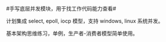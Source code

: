 
#手写底层并发模块，用于找工作代码能力查看#

计划集成 select, epoll, iocp 模型，支持 windows, linux 系统并发。

基本架构思维练习，单例，生产者-消费者模型简单使用。




